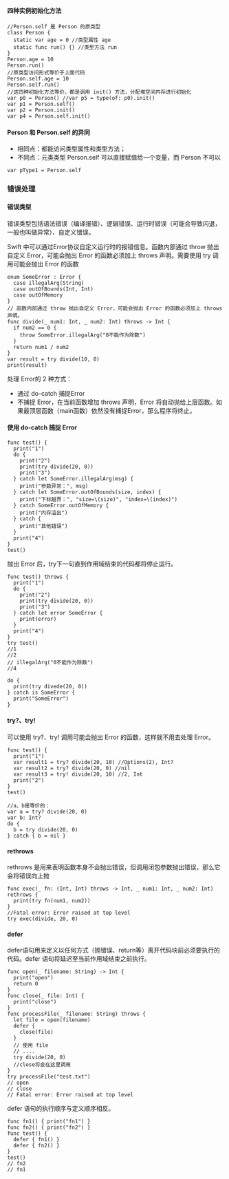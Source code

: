#### 四种实例初始化方法

```
//Person.self 是 Person 的原类型
class Person {
  static var age = 0 //类型属性 age
  static func run() {} //类型方法 run
}
Person.age = 10
Person.run() 
//原类型访问形式等价于上面代码
Person.self.age = 10
Person.self.run()
//这四种初始化方法等价，都是调用 init() 方法，分配堆空间内存进行初始化
var p0 = Person() //var p5 = type(of: p0).init()
var p1 = Person.self()
var p2 = Person.init()
var p4 = Person.self.init()
```

#### Person 和 Person.self 的异同

* 相同点：都能访问类型属性和类型方法；
* 不同点：元类类型 Person.self 可以直接赋值给一个变量，而 Person 不可以

```
var pType1 = Person.self
```

### 错误处理

#### 错误类型

错误类型包括语法错误（编译报错）、逻辑错误、运行时错误（可能会导致闪退，一般也叫做异常）、自定义错误。

Swift 中可以通过Error协议自定义运行时的报错信息。函数内部通过 throw 抛出自定义 Error，可能会抛出 Error 的函数必须加上 throws 声明。需要使用 try 调用可能会抛出 Error 的函数

```
enum SomeError : Error {
  case illegalArg(String)
  case outOfBounds(Int, Int)
  case outOfMemory
}
// 函数内部通过 throw 抛出自定义 Error，可能会抛出 Error 的函数必须加上 throws 声明。
func divide(_ num1: Int, _ num2: Int) throws -> Int {
  if num2 == 0 {
    throw SomeError.illegalArg("0不能作为除数")
  }
  return num1 / num2
}
var result = try divide(10, 0)
print(result)
```

处理 Error的 2 种方式：

* 通过 do-catch 捕捉Error
* 不捕捉 Error，在当前函数增加 throws 声明，Error 将自动抛给上层函数。如果最顶层函数（main函数）依然没有捕捉Error，那么程序将终止。

#### 使用 do-catch 捕捉 Error

```
func test() {
  print("1")
  do {
    print("2")
    print(try divide(20, 0))
    print("3")
  } catch let SomeError.illegalArg(msg) {
    print("参数异常：", msg)
  } catch let SomeError.outOfBounds(size, index) {
    print("下标越界：", "size=\(size)", "index=\(index)")
  } catch SomeError.outOfMemory {
    print("内存溢出")
  } catch {
    print("其他错误")
  }
  print("4")
}
test()
```

抛出 Error 后，try下一句直到作用域结束的代码都将停止运行。

```
func test() throws {
  print("1")
  do {
    print("2")
    print(try divide(20, 0))
    print("3")
  } catch let error SomeError {
    print(error)
  }
  print("4")
}
try test()
//1
//2
// illegalArg("0不能作为除数")
//4
```

```
do {
  print(try divede(20, 0))
} catch is SomeError {
  print("SomeError")
}
```

#### try?、try!

可以使用 try?、try! 调用可能会抛出 Error 的函数，这样就不用去处理 Error。

```
func test() {
  print("1")
  var result1 = try? divide(20, 10) //Options(2), Int?
  var result2 = try? divide(20, 0) //nil
  var result3 = try! divide(20, 10) //2, Int
  print("2")
}
test()
```

```
//a、b是等价的：
var a = try? divide(20, 0)
var b: Int?
do {
  b = try divide(20, 0)
} catch { b = nil }
```

#### rethrows

rethrows 是用来表明函数本身不会抛出错误，但调用闭包参数抛出错误，那么它会将错误向上抛

```
func exec(_ fn: (Int, Int) throws -> Int, _ num1: Int, _ num2: Int) rethrows {
  print(try fn(num1, num2))
}
//Fatal error: Error raised at top level
try exec(divide, 20, 0)
```

#### defer 

defer语句用来定义以任何方式（抛错误、return等）离开代码块前必须要执行的代码。defer 语句将延迟至当前作用域结束之前执行。

```
func open(_ filename: String) -> Int {
  print("open")
  return 0
}
func close(_ file: Int) {
  print("close")
}
func processFile(_ filename: String) throws {
  let file = open(filename)
  defer {
    close(file)
  }
  // 使用 file
  // ....
  try divide(20, 0)
  //close将会在这里调用
}
try processFile("test.txt")
// open
// close
// Fatal error: Error raised at top level
```

defer 语句的执行顺序与定义顺序相反。

```
func fn1() { print("fn1") }
func fn2() { print("fn2") }
func test() {
  defer { fn1() }
  defer { fn2() }
}
test()
// fn2 
// fn1
```



